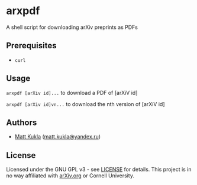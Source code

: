 # arxpdf
A shell script for downloading arXiv preprints as PDFs

## Prerequisites
* ```curl```

## Usage
```arxpdf [arXiv id]...``` to download a PDF of [arXiV id]

```arxpdf [arXiv id]vn...``` to download the nth version of [arXiV id]

## Authors
* [Matt Kukla](https://matt-kukla.github.io) (<matt.kukla@yandex.ru>)

## License
Licensed under the GNU GPL v3 - see [LICENSE](LICENSE)
for details.  This project is in no way affiliated with [arXiv.org](https://arxiv.org/) or Cornell University.
